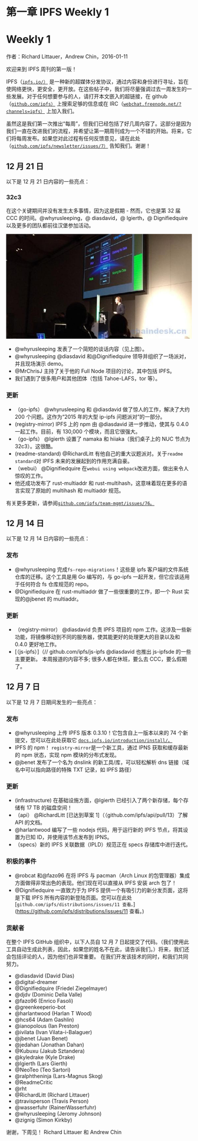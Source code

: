 # 第一章 IPFS Weekly 1

# Weekly 1

作者：Richard Littauer，Andrew Chin，2016-01-11

欢迎来到 IPFS 周刊的第一版！

IPFS（[`ipfs.io/）`](https://ipfs.io/）) 是一种新的超媒体分发协议，通过内容和身份进行寻址，旨在使网络更快，更安全，更开放。在这些帖子中，我们将尽量强调过去一周发生的一些发展。对于任何想要参与的人，请打开本文嵌入的超链接，在 github（[`github.com/ipfs）`](https://github.com/ipfs）) 上搜索足够的信息或在 IRC（[`webchat.freenode.net/?channels=ipfs）`](https://webchat.freenode.net/?channels=ipfs）) 上加入我们。

虽然这是我们第一次推出“每周”，但我们已经包括了好几周内容了。这部分是因为我们一直在改进我们的流程，并希望让第一期周刊成为一个不错的开始。将来，它们将每周发布。如果您对此过程有任何反馈意见，请在此处（[`github.com/ipfs/newsletter/issues/7）`](https://github.com/ipfs/newsletter/issues/7）) 告知我们。谢谢！

## 12 月 21 日

以下是 12 月 21 日内容的一些亮点：

### 32c3

在这个关键期间并没有发生太多事情，因为这是假期 - 然而，它也是第 32 届 CCC 的时间。@whyrusleeping，@ diasdavid，@ lgierth，@ Dignifiedquire 以及更多的团队都前往汉堡参加活动。

![weekly1](img/354894a3b68efbbe5e00b0d10d6e10a6.jpg)

*   @whyrusleeping 发表了一个简短的谈话内容（见上图）。
*   @whyrusleeping @diasdavid 和@Dignifiedquire 领导并组织了一场派对，并且现场演示 demo。
*   @MrChrisJ 主持了关于他的 Full Node 项目的讨论，其中包括 IPFS。
*   我们遇到了很多用户和其他团体（包括 Tahoe-LAFS，tor 等）。

### 更新

*   （go-ipfs） @whyrusleeping 和 @diasdavid 做了惊人的工作，解决了大约 200 个问题。这作为“2015 年的大型 ip-ipfs 问题派对”的一部分。
*   (registry-mirror) IPFS 上的 npm 由 @diasdavid 进一步推动，使其与 0.4.0 一起工作。目前，有 130,000 个模块，而且它很强大。
*   （go-ipfs） @lgierth 设置了 namaka 和 hiiaka（我们桌子上的 NUC 节点为 32c3）。这很酷。
*   (readme-standard) @RichardLitt 有他自己的重大议题派对。关于`readme standard`对 IPFS 未来的发展起到的作用充满自豪。
*   （webui） @Dignifiedquire 在`webui using webpack`改进方面，做出来令人惊叹的工作。
*   他还成功发布了 rust-multiaddr 和 rust-multihash，这意味着现在更多的语言实现了原始的 multihash 和 multiaddr 规范。

有关更多更新，请参阅[`github.com/ipfs/team-mgmt/issues/76。`](https://github.com/ipfs/team-mgmt/issues/76。)

## 12 月 14 日

以下是 12 月 14 日内容的一些亮点：

### 发布

*   @whyrusleeping 完成`fs-repo-migrations`！这些是 ipfs 客户端的文件系统仓库的迁移。这个工具是用 Go 编写的，与 go-ipfs 一起开发，但它应该适用于任何符合 fs 仓库规范的 repo。
*   @Dignifiedquire 在 rust-multiaddr 做了一些很重要的工作，即一个 Rust 实现的@jbenet 的 multiaddr。

### 更新

*   （registry-mirror） @diasdavid 负责 IPFS 项目的 npm 工作。这涉及一些新功能，将镜像移动到不同的服务器，使其能更好的处理更大的目录以及和 0.4.0 更好地工作。
*   [（js-ipfs）]（// github.com/ipfs/js-ipfs @diasdavid 也推出 js-ipfsde 的一些主要更新。
    本周报道的内容不多; 很多人都在休班，要么去 CCC，要么假期了。

## 12 月 7 日

以下是 12 月 7 日期间发生的一些亮点：

### 发布

*   @whyrusleeping 上传 IPFS 版本 0.3.10！它包含自上一版本以来的 74 个新提交，您可以在此处获取它 [`docs.ipfs.io/introduction/install/。`](https://docs.ipfs.io/introduction/install/。)
*   IPFS 的 npm！ `registry-mirror`是一个新工具，通过 IPNS 获取和缓存最新的 npm 状态，实现 npm 模块的分布式发现。
*   @jbenet 发布了一个名为 dnslink 的新工具/库，可以轻松解析 dns 链接（域名中可以指向路径的特殊 TXT 记录，如 IPFS 路径）

### 更新

*   (infrastructure) 在基础设施方面，@lgierth 已经引入了两个新存储，每个存储有 17 TB 的磁盘空间！
*   （api） @RichardLitt [已达到草案 1]（（github.com/ipfs/api/pull/13）了解 API 的文档。
*   @harlantwood 编写了一些 nodejs 代码，用于运行新的 IPFS 节点，将其设置为已知 ID，并使用该节点发布到 IPNS。
*   （specs）新的 IPFS 关联数据（IPLD）规范正在 specs 存储库中进行迭代。

### 积极的事件

*   @robcat 和@fazo96 在将 IPFS 与 pacman（Arch Linux 的包管理器）集成方面做得非常出色的表现。他们现在可以直接从 IPFS 安装 arch 包了！
*   @Dignifiedquire 一直致力于为 IPFS 提供一个有吸引力的新分发页面，这将是下载 IPFS 所有内容的新登陆页面。您可以在此处[`github.com/ipfs/distributions/issues/11 查看。`](https://github.com/ipfs/distributions/issues/11 查看。)

### 贡献者

在整个 IPFS GitHub 组织中，以下人员自 12 月 7 日起提交了代码。（我们使用此工具自动生成此列表，因此，如果您的姓名不在此，请告诉我们。）将来，我们还会包括评论的人，因为他们也非常重要。 在我们开发该技术的同时，和我们共同努力。

*   @diasdavid (David Dias)
*   @digital-dreamer
*   @Dignifiedquire (Friedel Ziegelmayer)
*   @djdv (Dominic Della Valle)
*   @fazo96 (Enrico Fasoli)
*   @greenkeeperio-bot
*   @harlantwood (Harlan T Wood)
*   @hcs64 (Adam Gashlin)
*   @ianopolous (Ian Preston)
*   @ivilata (Ivan Vilata-i-Balaguer)
*   @jbenet (Juan Benet)
*   @jedahan (Jonathan Dahan)
*   @Kubuxu (Jakub Sztandera)
*   @kyledrake (Kyle Drake)
*   @lgierth (Lars Gierth)
*   @NeoTeo (Teo Sartori)
*   @ralphtheninja (Lars-Magnus Skog)
*   @ReadmeCritic
*   @rht
*   @RichardLitt (Richard Littauer)
*   @travisperson (Travis Person)
*   @wasserfuhr (RainerWasserfuhr)
*   @whyrusleeping (Jeromy Johnson)
*   @zignig (Simon Kirkby)

谢谢，下周见！
Richard Littauer 和 Andrew Chin